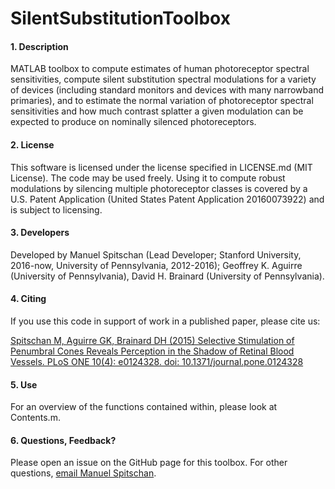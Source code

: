 # SilentSubstitutionToolbox

#### 1. Description
MATLAB toolbox to compute estimates of human photoreceptor spectral sensitivities, compute silent substitution spectral modulations for a variety of devices (including standard monitors and devices with many narrowband primaries), and to estimate the normal variation of photoreceptor spectral sensitivities and how much contrast splatter a given modulation can be expected to produce on nominally silenced photoreceptors.

#### 2. License
This software is licensed under the license specified in LICENSE.md (MIT License). The code may be used freely. Using it to compute robust modulations by silencing multiple photoreceptor classes is covered by a U.S. Patent Application (United States Patent Application 20160073922) and is subject to licensing.


#### 3. Developers
Developed by Manuel Spitschan (Lead Developer; Stanford University, 2016-now, University of Pennsylvania, 2012-2016); Geoffrey K. Aguirre (University of Pennsylvania), David H. Brainard (University of Pennsylvania).

#### 4. Citing
If you use this code in support of work in a published paper, please cite us:

[Spitschan M, Aguirre GK, Brainard DH (2015) Selective Stimulation of Penumbral Cones Reveals Perception in the Shadow of Retinal Blood Vessels. PLoS ONE 10(4): e0124328. doi: 10.1371/journal.pone.0124328](http://journals.plos.org/plosone/article?id=10.1371/journal.pone.0124328)

#### 5. Use
For an overview of the functions contained within, please look at Contents.m.

#### 6. Questions, Feedback?
Please open an issue on the GitHub page for this toolbox. For other questions, [email Manuel Spitschan](spitschan@stanford.edu).
